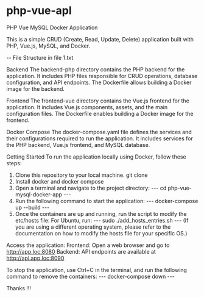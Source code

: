 # php-vue-apl
PHP Vue MySQL Docker Application

This is a simple CRUD (Create, Read, Update, Delete) application built with PHP, Vue.js, MySQL, and Docker.

-- File Structure in file 1.txt

Backend
The backend-php directory contains the PHP backend for the application. It includes PHP files responsible for CRUD operations, database configuration, and API endpoints. The Dockerfile allows building a Docker image for the backend.

Frontend
The frontend-vue directory contains the Vue.js frontend for the application. It includes Vue.js components, assets, and the main configuration files. The Dockerfile enables building a Docker image for the frontend. 

Docker Compose
The docker-compose.yaml file defines the services and their configurations required to run the application. It includes services for the PHP backend, Vue.js frontend, and MySQL database.

Getting Started
To run the application locally using Docker, follow these steps:

1) Clone this repository to your local machine. git clone <repo link>
2) Install docker and docker compose 
3) Open a terminal and navigate to the project directory:
--- cd php-vue-mysql-docker-app ---
4) Run the following command to start the application: 
--- docker-compose up --build ---
5) Once the containers are up and running, run the script to modify the etc/hosts file:
For Ubuntu, run: --- sudo ./add_hosts_entries.sh ---
(If you are using a different operating system, please refer to the documentation on how to modify the hosts file for your specific OS.)

Access the application:
Frontend: Open a web browser and go to http://app.loc:8080
Backend: API endpoints are available at http://api.app.loc:8090

To stop the application, use Ctrl+C in the terminal, and run the following command to remove the containers:
--- docker-compose down ---


Thanks !!!